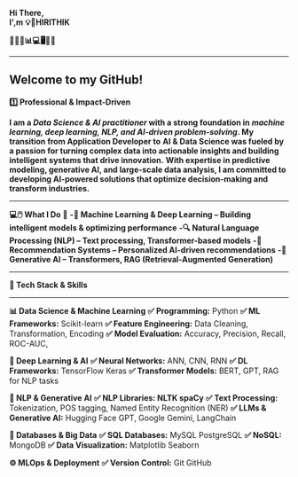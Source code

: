 ****Hi There,****   
****I',m****  ******💡🚀HIRITHIK******

**🚀🔥💡📊💻🖥️🧠🔗**
___________________________________________________________________________________________________________________________________________________________________________________________________

## Welcome to my GitHub!

**1️⃣ Professional & Impact-Driven**

**I am a ***Data Science & AI practitioner*** with a strong foundation in ***machine learning, deep learning, NLP, and AI-driven problem-solving***.
My transition from Application Developer to**
**AI & Data Science was fueled by a passion for turning complex data into actionable insights and building intelligent systems that drive innovation.**
**With expertise in predictive modeling, generative AI, and large-scale data analysis, I am committed to developing 
AI-powered solutions that optimize decision-making and transform industries.**

________________________________________________________________________________________________________________________________________________________________________________________________

**💻🖱️ What I Do 🤔**
**-🧠 Machine Learning & Deep Learning – Building intelligent models & optimizing performance**
**-🔍 Natural Language Processing (NLP) – Text processing, Transformer-based models**
**-🎯 Recommendation Systems – Personalized AI-driven recommendations**
**-🤖 Generative AI – Transformers, RAG (Retrieval-Augmented Generation)**

________________________________________________________________________________________________________________________________________________________________________________________________

**🔧 Tech Stack & Skills**
_____________________________________
**📊 Data Science & Machine Learning**
**✅ Programming:** Python
**✅ ML Frameworks:** Scikit-learn
**✅ Feature Engineering:** Data Cleaning, Transformation, Encoding
**✅ Model Evaluation:** Accuracy, Precision, Recall, ROC-AUC, 

**🤖 Deep Learning & AI**
**✅ Neural Networks:** ANN, CNN, RNN
**✅ DL Frameworks:** TensorFlow Keras
**✅ Transformer Models:** BERT, GPT, RAG for NLP tasks

**🔎 NLP & Generative AI**
**✅ NLP Libraries: NLTK spaCy**
**✅ Text Processing:** Tokenization, POS tagging, Named Entity Recognition (NER)
**✅ LLMs & Generative AI:** Hugging Face GPT, Google Gemini, LangChain

**🔗 Databases & Big Data**
**✅ SQL Databases:** MySQL PostgreSQL
**✅ NoSQL:** MongoDB
**✅ Data Visualization:** Matplotlib Seaborn

**⚙️ MLOps & Deployment**
**✅ Version Control:** Git GitHub

